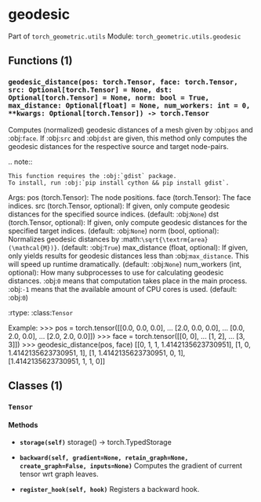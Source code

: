 # geodesic

Part of `torch_geometric.utils`
Module: `torch_geometric.utils.geodesic`

## Functions (1)

### `geodesic_distance(pos: torch.Tensor, face: torch.Tensor, src: Optional[torch.Tensor] = None, dst: Optional[torch.Tensor] = None, norm: bool = True, max_distance: Optional[float] = None, num_workers: int = 0, **kwargs: Optional[torch.Tensor]) -> torch.Tensor`

Computes (normalized) geodesic distances of a mesh given by :obj:`pos`
and :obj:`face`. If :obj:`src` and :obj:`dst` are given, this method only
computes the geodesic distances for the respective source and target
node-pairs.

.. note::

    This function requires the :obj:`gdist` package.
    To install, run :obj:`pip install cython && pip install gdist`.

Args:
    pos (torch.Tensor): The node positions.
    face (torch.Tensor): The face indices.
    src (torch.Tensor, optional): If given, only compute geodesic distances
        for the specified source indices. (default: :obj:`None`)
    dst (torch.Tensor, optional): If given, only compute geodesic distances
        for the specified target indices. (default: :obj:`None`)
    norm (bool, optional): Normalizes geodesic distances by
        :math:`\sqrt{\textrm{area}(\mathcal{M})}`. (default: :obj:`True`)
    max_distance (float, optional): If given, only yields results for
        geodesic distances less than :obj:`max_distance`. This will speed
        up runtime dramatically. (default: :obj:`None`)
    num_workers (int, optional): How many subprocesses to use for
        calculating geodesic distances.
        :obj:`0` means that computation takes place in the main process.
        :obj:`-1` means that the available amount of CPU cores is used.
        (default: :obj:`0`)

:rtype: :class:`Tensor`

Example:
    >>> pos = torch.tensor([[0.0, 0.0, 0.0],
    ...                     [2.0, 0.0, 0.0],
    ...                     [0.0, 2.0, 0.0],
    ...                     [2.0, 2.0, 0.0]])
    >>> face = torch.tensor([[0, 0],
    ...                      [1, 2],
    ...                      [3, 3]])
    >>> geodesic_distance(pos, face)
    [[0, 1, 1, 1.4142135623730951],
    [1, 0, 1.4142135623730951, 1],
    [1, 1.4142135623730951, 0, 1],
    [1.4142135623730951, 1, 1, 0]]

## Classes (1)

### `Tensor`

#### Methods

- **`storage(self)`**
  storage() -> torch.TypedStorage

- **`backward(self, gradient=None, retain_graph=None, create_graph=False, inputs=None)`**
  Computes the gradient of current tensor wrt graph leaves.

- **`register_hook(self, hook)`**
  Registers a backward hook.

